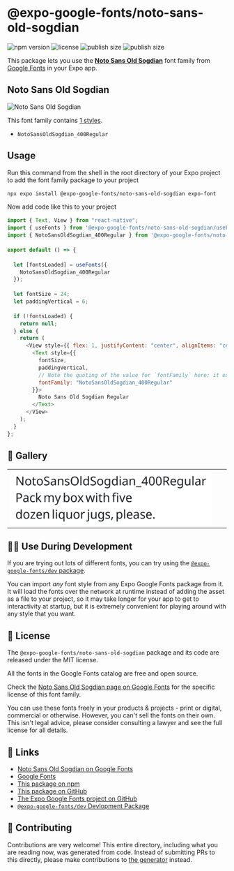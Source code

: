 # @expo-google-fonts/noto-sans-old-sogdian

![npm version](https://flat.badgen.net/npm/v/@expo-google-fonts/noto-sans-old-sogdian)
![license](https://flat.badgen.net/github/license/expo/google-fonts)
![publish size](https://flat.badgen.net/packagephobia/install/@expo-google-fonts/noto-sans-old-sogdian)
![publish size](https://flat.badgen.net/packagephobia/publish/@expo-google-fonts/noto-sans-old-sogdian)

This package lets you use the [**Noto Sans Old Sogdian**](https://fonts.google.com/specimen/Noto+Sans+Old+Sogdian) font family from [Google Fonts](https://fonts.google.com/) in your Expo app.

## Noto Sans Old Sogdian

![Noto Sans Old Sogdian](./font-family.png)

This font family contains [1 styles](#-gallery).

- `NotoSansOldSogdian_400Regular`

## Usage

Run this command from the shell in the root directory of your Expo project to add the font family package to your project

```sh
npx expo install @expo-google-fonts/noto-sans-old-sogdian expo-font
```

Now add code like this to your project

```js
import { Text, View } from "react-native";
import { useFonts } from '@expo-google-fonts/noto-sans-old-sogdian/useFonts';
import { NotoSansOldSogdian_400Regular } from '@expo-google-fonts/noto-sans-old-sogdian/400Regular';

export default () => {

  let [fontsLoaded] = useFonts({
    NotoSansOldSogdian_400Regular
  });

  let fontSize = 24;
  let paddingVertical = 6;

  if (!fontsLoaded) {
    return null;
  } else {
    return (
      <View style={{ flex: 1, justifyContent: "center", alignItems: "center" }}>
        <Text style={{
          fontSize,
          paddingVertical,
          // Note the quoting of the value for `fontFamily` here; it expects a string!
          fontFamily: "NotoSansOldSogdian_400Regular"
        }}>
          Noto Sans Old Sogdian Regular
        </Text>
      </View>
    );
  }
};
```

## 🔡 Gallery


||||
|-|-|-|
|![NotoSansOldSogdian_400Regular](./400Regular/NotoSansOldSogdian_400Regular.ttf.png)||||


## 👩‍💻 Use During Development

If you are trying out lots of different fonts, you can try using the [`@expo-google-fonts/dev` package](https://github.com/expo/google-fonts/tree/master/font-packages/dev#readme).

You can import _any_ font style from any Expo Google Fonts package from it. It will load the fonts over the network at runtime instead of adding the asset as a file to your project, so it may take longer for your app to get to interactivity at startup, but it is extremely convenient for playing around with any style that you want.


## 📖 License

The `@expo-google-fonts/noto-sans-old-sogdian` package and its code are released under the MIT license.

All the fonts in the Google Fonts catalog are free and open source.

Check the [Noto Sans Old Sogdian page on Google Fonts](https://fonts.google.com/specimen/Noto+Sans+Old+Sogdian) for the specific license of this font family.

You can use these fonts freely in your products & projects - print or digital, commercial or otherwise. However, you can't sell the fonts on their own. This isn't legal advice, please consider consulting a lawyer and see the full license for all details.

## 🔗 Links

- [Noto Sans Old Sogdian on Google Fonts](https://fonts.google.com/specimen/Noto+Sans+Old+Sogdian)
- [Google Fonts](https://fonts.google.com/)
- [This package on npm](https://www.npmjs.com/package/@expo-google-fonts/noto-sans-old-sogdian)
- [This package on GitHub](https://github.com/expo/google-fonts/tree/master/font-packages/noto-sans-old-sogdian)
- [The Expo Google Fonts project on GitHub](https://github.com/expo/google-fonts)
- [`@expo-google-fonts/dev` Devlopment Package](https://github.com/expo/google-fonts/tree/master/font-packages/dev)

## 🤝 Contributing

Contributions are very welcome! This entire directory, including what you are reading now, was generated from code. Instead of submitting PRs to this directly, please make contributions to [the generator](https://github.com/expo/google-fonts/tree/master/packages/generator) instead.

